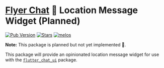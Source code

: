 # [Flyer Chat](https://flyer.chat) 💬 Location Message Widget (Planned)

[![Pub Version](https://img.shields.io/pub/v/flyer_chat_location_message?logo=flutter&color=orange)](https://pub.dev/packages/flyer_chat_location_message) [![Stars](https://img.shields.io/github/stars/flyerhq/flutter_chat_ui?style=flat&color=orange&logo=github)](https://github.com/flyerhq/flutter_chat_ui/stargazers) [![melos](https://img.shields.io/badge/maintained%20with-melos-ffffff.svg?color=orange)](https://github.com/invertase/melos)

**Note:** This package is planned but not yet implemented 🚧.

This package will provide an opinionated location message widget for use with the [`flutter_chat_ui`](https://github.com/flyerhq/flutter_chat_ui/tree/main/packages/flutter_chat_ui) package.
